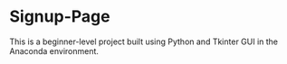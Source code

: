 # Signup-Page
This is a beginner-level project built using Python and Tkinter GUI in the Anaconda environment.
